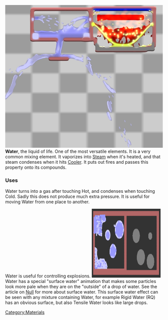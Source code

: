 ![Water doing what it does best, and burning a water-elastic combo. The black wall erases the dead fire.](/images/Water.jpg "fig:Water doing what it does best, and burning a water-elastic combo. The black wall erases the dead fire.")
**Water**, the liquid of life. One of the most versatile elements. It is a very common mixing element. It vaporizes into [Steam](/Steam.md "Steam") when it's heated, and that steam condenses when it hits [Cooler](/Cooler.md "Cooler"). It puts out fires and passes this property onto its compounds.

### Uses

Water turns into a gas after touching Hot, and condenses when touching Cold. Sadly this does not produce much extra pressure. It is useful for moving Water from one place to another.

Water is useful for controlling explosions.
<img src="/images/Screenshot%20from%202018-10-28%2022-50-43.png" title="fig:Tensile Null showing a lack of the surface effect, and Water with various materials showing the surface effect" width="220" height="220" alt="Tensile Null showing a lack of the surface effect, and Water with various materials showing the surface effect" />
Water has a special "surface water" animation that makes some particles look more pale when they are on the "outside" of a drop of water. See the article on [Null](/Null.md "Null") for more about surface water. This surface water effect can be seen with any mixture containing Water, for example Rigid Water (RQ) has an obvious surface, but also Tensile Water looks like large drops.

[Category:Materials](/CategoryMaterials.md "Category:Materials")
